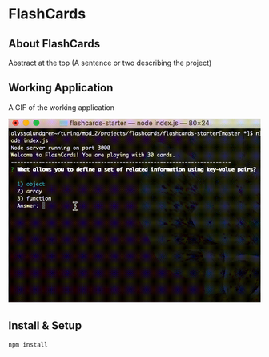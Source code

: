 # FlashCards

## About FlashCards

Abstract at the top (A sentence or two describing the project)


## Working Application

A GIF of the working application

![flash cards example gif](assets/flashcards.gif)



## Install & Setup

```bash
npm install
```
